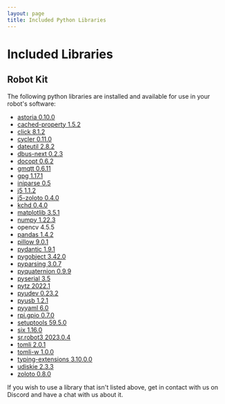 ```yaml
---
layout: page
title: Included Python Libraries
---
```


Included Libraries
==================

Robot Kit
---------

The following python libraries are installed and available for use in your robot's software:

* [astoria 0.10.0](https://pypi.org/project/astoria)
* [cached-property 1.5.2](https://pypi.org/project/cached-property)
* [click 8.1.2](https://pypi.org/project/click)
* [cycler 0.11.0](https://pypi.org/project/cycler)
* [dateutil 2.8.2](https://pypi.org/project/python-dateutil)
* [dbus-next 0.2.3](https://pypi.org/project/dbus-next)
* [docopt 0.6.2](https://pypi.org/project/docopt)
* [gmqtt 0.6.11](https://pypi.org/project/gmqtt)
* [gpg 1.17.1](https://pypi.org/project/gpg)
* [iniparse 0.5](https://pypi.org/project/iniparse)
* [j5 1.1.2](https://pypi.org/project/j5)
* [j5-zoloto 0.4.0](https://pypi.org/project/j5-zoloto)
* [kchd 0.4.0](https://pypi.org/project/kchd)
* [matplotlib 3.5.1](https://pypi.org/project/matplotlib)
* [numpy 1.22.3](https://pypi.org/project/numpy)
* opencv 4.5.5
* [pandas 1.4.2](https://pypi.org/project/pandas)
* [pillow 9.0.1](https://pypi.org/project/Pillow)
* [pydantic 1.9.1](https://pypi.org/project/pydantic)
* [pygobject 3.42.0](https://pypi.org/project/PyGObject)
* [pyparsing 3.0.7](https://pypi.org/project/pyparsing)
* [pyquaternion 0.9.9](https://pypi.org/project/pyquaternion)
* [pyserial 3.5](https://pypi.org/project/pyserial)
* [pytz 2022.1](https://pypi.org/project/pytz)
* [pyudev 0.23.2](https://pypi.org/project/pyudev)
* [pyusb 1.2.1](https://pypi.org/project/pyusb)
* [pyyaml 6.0](https://pypi.org/project/PyYAML)
* [rpi.gpio 0.7.0](https://pypi.org/project/rpi.gpio)
* [setuptools 59.5.0](https://pypi.org/project/setuptools)
* [six 1.16.0](https://pypi.org/project/six)
* [sr.robot3 2023.0.4](https://pypi.org/project/sr.robot3)
* [tomli 2.0.1](https://pypi.org/project/tomli)
* [tomli-w 1.0.0](https://pypi.org/project/tomli-w)
* [typing-extensions 3.10.0.0](https://pypi.org/project/typing-extensions)
* [udiskie 2.3.3](https://pypi.org/project/udiskie)
* [zoloto 0.8.0](https://pypi.org/project/zoloto)

If you wish to use a library that isn't listed above, get in contact with us on Discord and have a chat with us about it.

